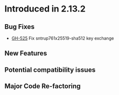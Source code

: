 # Introduced in 2.13.2

## Bug Fixes

* [GH-525](https://github.com/apache/mina-sshd/issues/525) Fix sntrup761x25519-sha512 key exchange

## New Features

## Potential compatibility issues

## Major Code Re-factoring

